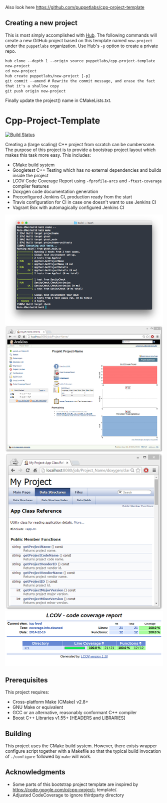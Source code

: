 Also look here https://github.com/puppetlabs/cpp-project-template
## Creating a new project

This is most simply accomplished with [Hub](https://hub.github.com/). The following commands will create a new GitHub project based on this template named `new-project` under the `puppetlabs` organization. Use Hub's `-p` option to create a private repo.

```
hub clone --depth 1 --origin source puppetlabs/cpp-project-template new-project
cd new-project
hub create puppetlabs/new-project [-p]
git commit --amend # Rewrite the commit message, and erase the fact that it's a shallow copy
git push origin new-project
```

Finally update the project() name in CMakeLists.txt.

# Cpp-Project-Template

[![Build Status](https://travis-ci.org/NewProggie/Cpp-Project-Template.svg?branch=master)](https://travis-ci.org/NewProggie/Cpp-Project-Template)

Creating a (large scaling) C++ project from scratch can be cumbersome. The purpose of this project is to provide a bootstrap project layout which makes this task more easy. This includes:

 * CMake build system
 * Googletest C++ Testing which has no external dependencies and builds inside the project
 * LCOV Code Coverage Report using `-fprofile-arcs` and `-ftest-coverage` compiler features
 * Doxygen code documentation generation
 * Preconfigured Jenkins CI, production ready from the start
 * Travis configuration for CI in case one doesn't want to use Jenkins CI
 * Vagrant Box with automagically configured Jenkins CI

 ![Logo](src/doc/screenshot-make.png)
 ![Jenkins](src/doc/screenshot-jenkins.png)
 ![Doxygen](src/doc/screenshot-doxygen.png)
 ![Coverage](src/doc/screenshot-coverage.png)

## Prerequisites
This project requires:
 * Cross-platform Make (CMake) v2.8+
 * GNU Make or equivalent
 * GCC or an alternative, reasonably conformant C++ compiler
 * Boost C++ Libraries v1.55+ [HEADERS and LIBRARIES]

## Building
This project uses the CMake build system. However, there exists wrapper
configure script together with a Makefile so that the typical build invocation
of `./configure` followed by `make` will work.

## Acknowledgments
 * Some parts of this bootstrap project template are inspired by https://code.google.com/p/cpp-project- template/.
 * Adjusted CodeCoverage to ignore thirdparty directory
